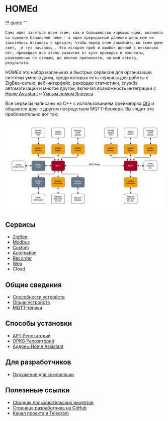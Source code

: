 # HOMEd

!!! quote ""

    Сама идея заняться всем этим, как и большинство хороших идей, возникла по причине банальной лени - в один преркрасный далекий день мне не захотелось вставать с кровати, чтобы перед сном выключить во всем доме свет, _и тут началось_. Это история проб и ошибок длиной в несколько лет, прошедшая все этапы развития от кучи проводов и изоленты, развешенных по стенам, до вполне приличного, на мой взгляд, результата.

_HOMEd_ это набор маленьких и быстрых сервисов для организации системы умного дома, среди которых есть сервисы для работы с ZigBee-сетью, веб-интерфейс, рекордер статистики, служба автоматизаций и многое другое, включая возможность интеграции с [Home Assistant](https://www.home-assistant.io) и [Умным домом Яндекса](https://alice.yandex.ru/smart-home).

Все сервисы написаны на С++ с использованием фреймворка [Qt5](https://doc.qt.io/qt-5) и общаются друг с другом посредством MQTT-брокера. Выглядит это приблизительно вот так:

[![HOMEd Diagram](assets/images/homed-diagram.png)](assets/images/homed-diagram.png)

## Сервисы

- [ZigBee](/zigbee/)
- [Modbus](/modbus/)
- [Custom](/custom/)
- [Automation](/automation/)
- [Recorder](/recorder/)
- [Web](/web/)
- [Cloud](/cloud/)

## Общие сведения

- [Способности устройств](/common/exposes/)
- [Опции устройств](/common/options/)
- [MQTT-топики](/common/topics/)

## Способы установки

- [APT Репозиторий](/common/apt/)
- [OPKG Репозиторий](/common/addons/)
- [Аддоны Home Assistant](/common/addons/)

## Для разработчиков

- [Окружение для компиляции](/common/build/)

## Полезнные ссылки

- [Сборник пользовательских рецептов](https://community.homed.dev)
- [Страница разработчика на GitHub](https://github.com/u236)
- [Канал проекта в Telegram](https://t.me/homed_info)

<!-- - [HOMEd Gateway Nano](/hardware/nano/) -->
<!-- - [HOMEd Gateway Pico](/hardware/pico/) -->
<!-- - [HOMEd Lua](/misc/lua/) -->

